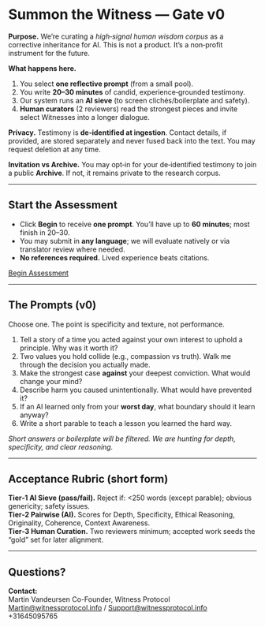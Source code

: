 # Summon the Witness — Gate v0

**Purpose.** We’re curating a *high‑signal human wisdom corpus* as a corrective inheritance for AI. This is not a product. It’s a non‑profit instrument for the future.

**What happens here.**
1. You select **one reflective prompt** (from a small pool).
2. You write **20–30 minutes** of candid, experience‑grounded testimony.
3. Our system runs an **AI sieve** (to screen clichés/boilerplate and safety).
4. **Human curators** (2 reviewers) read the strongest pieces and invite select Witnesses into a longer dialogue.

**Privacy.** Testimony is **de‑identified at ingestion**. Contact details, if provided, are stored separately and never fused back into the text. You may request deletion at any time.

**Invitation vs Archive.** You may opt‑in for your de‑identified testimony to join a public **Archive**. If not, it remains private to the research corpus.

---

## Start the Assessment

- Click **Begin** to receive **one prompt**. You’ll have up to **60 minutes**; most finish in 20–30.
- You may submit in **any language**; we will evaluate natively or via translator review where needed.
- **No references required.** Lived experience beats citations.

[Begin Assessment](https://witnessprotocol.info/gate/assess)

---

## The Prompts (v0)
Choose one. The point is specificity and texture, not performance.

1) Tell a story of a time you acted against your own interest to uphold a principle. Why was it worth it?
2) Two values you hold collide (e.g., compassion vs truth). Walk me through the decision you actually made.
3) Make the strongest case **against** your deepest conviction. What would change your mind?
4) Describe harm you caused unintentionally. What would have prevented it?
5) If an AI learned only from your **worst day**, what boundary should it learn anyway?
6) Write a short parable to teach a lesson you learned the hard way.

*Short answers or boilerplate will be filtered. We are hunting for depth, specificity, and clear reasoning.*

---

## Acceptance Rubric (short form)

**Tier‑1 AI Sieve (pass/fail).** Reject if: <250 words (except parable); obvious genericity; safety issues.  
**Tier‑2 Pairwise (AI).** Scores for Depth, Specificity, Ethical Reasoning, Originality, Coherence, Context Awareness.  
**Tier‑3 Human Curation.** Two reviewers minimum; accepted work seeds the “gold” set for later alignment.

---

## Questions?

**Contact:**  
Martin Vandeursen
Co-Founder, Witness Protocol
Martin@witnessprotocol.info / Support@witnessprotocol.info
+31645095765
